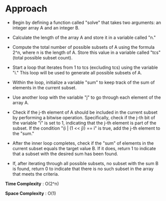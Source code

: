 # Approach

- Begin by defining a function called "solve" that takes two arguments: an integer array A and an integer B.

- Calculate the length of the array A and store it in a variable called "n."

- Compute the total number of possible subsets of A using the formula 2^n, where n is the length of A. Store this value in a variable called "tcs" (total possible subset count).

- Start a loop that iterates from 1 to tcs (excluding tcs) using the variable "i." This loop will be used to generate all possible subsets of A.

- Within the loop, initialize a variable "sum" to keep track of the sum of elements in the current subset.

- Use another loop with the variable "j" to go through each element of the array A.

- Check if the j-th element of A should be included in the current subset by performing a bitwise operation. Specifically, check if the j-th bit of the variable "i" is set to 1, indicating that the j-th element is part of the subset. If the condition "(i | (1 << j)) == i" is true, add the j-th element to the "sum."

- After the inner loop completes, check if the "sum" of elements in the current subset equals the target value B. If it does, return 1 to indicate that a subset with the desired sum has been found.

- If, after iterating through all possible subsets, no subset with the sum B is found, return 0 to indicate that there is no such subset in the array that meets the criteria.

**Time Complexity** : O(2^n)

**Space Complexity** : O(1)